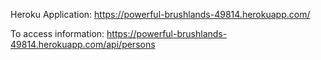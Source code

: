 Heroku Application: 
https://powerful-brushlands-49814.herokuapp.com/

To access information: 
https://powerful-brushlands-49814.herokuapp.com/api/persons